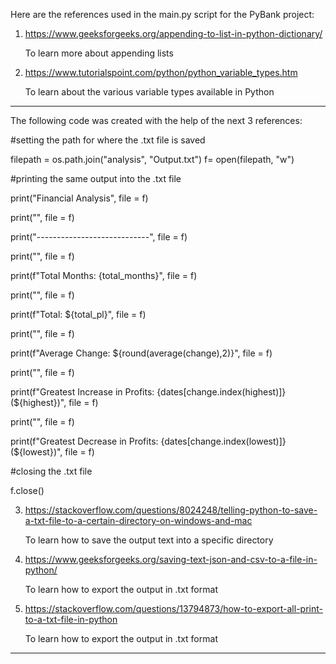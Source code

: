 
Here are the references used in the main.py script for the PyBank project:

1) https://www.geeksforgeeks.org/appending-to-list-in-python-dictionary/

   To learn more about appending lists

3) https://www.tutorialspoint.com/python/python_variable_types.htm

   To learn about the various variable types available in Python

---------------------------------------------------------------------------------------------
The following code was created with the help of the next 3 references:

#setting the path for where the .txt file is saved

filepath = os.path.join("analysis", "Output.txt")
f= open(filepath, "w")

#printing the same output into the .txt file

print("Financial Analysis", file = f)

print("", file = f)

print("----------------------------", file = f)

print("", file = f)

print(f"Total Months: {total_months}", file = f)

print("", file = f)

print(f"Total: ${total_pl}", file = f)

print("", file = f)

print(f"Average Change: ${round(average(change),2)}", file = f) 

print("", file = f)

print(f"Greatest Increase in Profits: {dates[change.index(highest)]} (${highest})", file = f)

print("", file = f)

print(f"Greatest Decrease in Profits: {dates[change.index(lowest)]} (${lowest})", file = f)

#closing the .txt file

f.close()


3) https://stackoverflow.com/questions/8024248/telling-python-to-save-a-txt-file-to-a-certain-directory-on-windows-and-mac

   To learn how to save the output text into a specific directory

5) https://www.geeksforgeeks.org/saving-text-json-and-csv-to-a-file-in-python/

   To learn how to export the output in .txt format

7) https://stackoverflow.com/questions/13794873/how-to-export-all-print-to-a-txt-file-in-python

   To learn how to export the output in .txt format
---------------------------------------------------------------------------------------------


